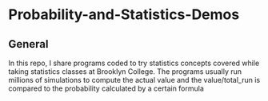 # Probability-and-Statistics-Demos

## General
In this repo, I share programs coded to try statistics concepts covered while taking statistics classes at Brooklyn College. The programs usually run millions of simulations to compute the actual value and the value/total_run is compared to the probability calculated by a certain formula
